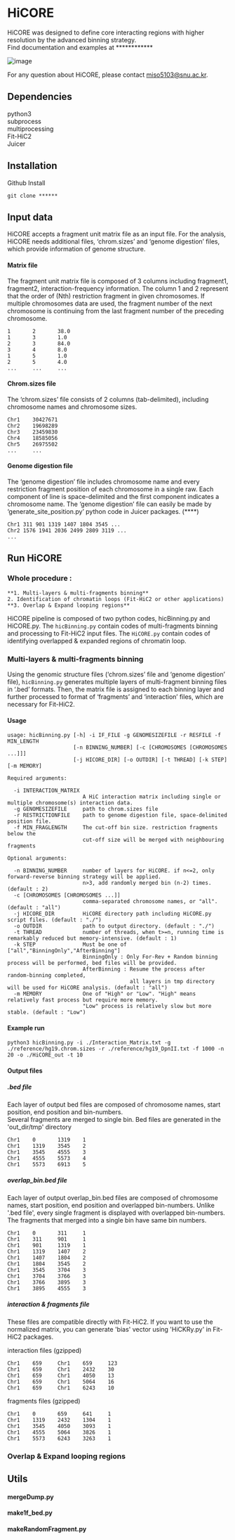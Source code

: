 # HiCORE
HiCORE was designed to define core interacting regions with higher resolution by the advanced binning strategy.  
Find documentation and examples at ************

![image](https://user-images.githubusercontent.com/69840555/90509331-1f9cca80-e194-11ea-91bb-a3f1b913bfd9.png)

For any question about HiCORE, please contact miso5103@snu.ac.kr.

## Dependencies
python3  
subprocess  
multiprocessing  
Fit-HiC2  
Juicer  

## Installation
Github Install
```
git clone ******
```

## Input data
HiCORE accepts a fragment unit matrix file as an input file. For the analysis, HiCORE needs additional files, ‘chrom.sizes’ and ‘genome digestion’ files, which provide information of genome structure.

#### Matrix file
The fragment unit matrix file is composed of 3 columns including fragment1, fragment2, interaction-frequency information.
The column 1 and 2 represent that the order of (Nth) restriction fragment in given chromosomes. If multiple chromosomes data are used, the fragment number of the next chromosome is continuing from the last fragment number of the preceding chromosome.
```
1       2       38.0
1       3       1.0
2       3       84.0
3       4       8.0
1       5       1.0
2       5       4.0
...     ...     ...
```

#### Chrom.sizes file
The ‘chrom.sizes’ file consists of 2 columns (tab-delimited), including chromosome names and chromosome sizes.
```
Chr1	30427671
Chr2	19698289
Chr3	23459830
Chr4	18585056
Chr5	26975502
...     ...
```

#### Genome digestion file
The ‘genome digestion’ file includes chromosome name and every restriction fragment position of each chromosome in a single raw. Each component of line is space-delimited and the first component indicates a chromosome name. The ‘genome digestion’ file can easily be made by ‘generate_site_position.py’ python code in Juicer packages. (****)
```
Chr1 311 901 1319 1407 1804 3545 ...  
Chr2 1576 1941 2036 2499 2809 3119 ...
...
```

## Run HiCORE
### Whole procedure :

```
**1. Multi-layers & multi-fragments binning**
2. Identification of chromatin loops (Fit-HiC2 or other applications) 
**3. Overlap & Expand looping regions**
```

HiCORE pipeline is composed of two python codes, hicBinning.py and HiCORE.py. The ```hicBinning.py``` contain codes of multi-fragments binning and processing to Fit-HiC2 input files. The ```HiCORE.py``` contain codes of identifying overlapped & expanded regions of chromatin loop.
 
### Multi-layers & multi-fragments binning

Using the genomic structure files (‘chrom.sizes’ file and ‘genome digestion’ file), ```hicBinning.py``` generates multiple layers of multi-fragment binning files in ‘.bed’ formats. Then, the matrix file is assigned to each binning layer and further processed to format of ‘fragments’ and ‘interaction’ files, which are necessary for Fit-HiC2.

#### Usage

```
usage: hicBinning.py [-h] -i IF_FILE -g GENOMESIZEFILE -r RESFILE -f MIN_LENGTH 
                     [-n BINNING_NUMBER] [-c [CHROMOSOMES [CHROMOSOMES ...]]] 
                     [-j HICORE_DIR] [-o OUTDIR] [-t THREAD] [-k STEP] [-m MEMORY]

Required arguments:

  -i INTERACTION_MATRIX
                        A HiC interaction matrix including single or multiple chromosome(s) interaction data. 
  -g GENOMESIZEFILE     path to chrom.sizes file
  -r RESTRICTIONFILE    path to genome digestion file, space-delimited position file.
  -f MIN_FRAGLENGTH     The cut-off bin size. restriction fragments below the
                        cut-off size will be merged with neighbouring fragments
                        
Optional arguments:

  -n BINNING_NUMBER     number of layers for HiCORE. if n<=2, only forward-reverse binning strategy will be applied. 
                        n>3, add randomly merged bin (n-2) times. (default : 2)
  -c [CHROMOSOMES [CHROMOSOMES ...]]
                        comma-separated chromosome names, or "all". (default : "all")
  -j HICORE_DIR         HiCORE directory path including HiCORE.py script files. (default : "./")
  -o OUTDIR             path to output directory. (default : "./")
  -t THREAD             number of threads, when t>=n, running time is remarkably reduced but memory-intensive. (default : 1)
  -k STEP               Must be one of ["all","BinningOnly","AfterBinning"]  
                        BinningOnly : Only For-Rev + Random binning process will be performed, bed files will be provided.  
                        AfterBinning : Resume the process after random-binning completed, 
                                       all layers in tmp directory will be used for HiCORE analysis. (default : "all")
  -m MEMORY             One of "High" or "Low". "High" means relatively fast process but require more memory.  
                        "Low" process is relatively slow but more stable. (default : "Low")

```

#### Example run

```python3 hicBinning.py -i ./Interaction_Matrix.txt -g ./reference/hg19.chrom.sizes -r ./reference/hg19_DpnII.txt -f 1000 -n 20 -o ./HiCORE_out -t 10 ```

#### Output files

##### .bed file

Each layer of output bed files are composed of chromosome names, start position, end position and bin-numbers.  
Several fragments are merged to single bin. Bed files are generated in the 'out_dir/tmp' directory

```
Chr1    0       1319    1
Chr1    1319    3545    2
Chr1    3545    4555    3
Chr1    4555    5573    4
Chr1    5573    6913    5
```

##### overlap_bin.bed file

Each layer of output overlap_bin.bed files are composed of chromosome names, start position, end position and overlapped bin-numbers.
Unlike '.bed file', every single fragment is displayed with overlapped bin-numbers. The fragments that merged into a single bin have same bin numbers.

```
Chr1    0       311     1
Chr1    311     901     1
Chr1    901     1319    1
Chr1    1319    1407    2
Chr1    1407    1804    2
Chr1    1804    3545    2
Chr1    3545    3704    3
Chr1    3704    3766    3
Chr1    3766    3895    3
Chr1    3895    4555    3
```

##### interaction & fragments file
These files are compatible directly with Fit-HiC2.
If you want to use the normalized matrix, you can generate 'bias' vector using 'HiCKRy.py' in Fit-HiC2 packages.

interaction files (gzipped)
```
Chr1    659     Chr1    659     123
Chr1    659     Chr1    2432    30
Chr1    659     Chr1    4050    13
Chr1    659     Chr1    5064    16
Chr1    659     Chr1    6243    10
```
fragments files (gzipped)
```
Chr1    0       659     641     1
Chr1    1319    2432    1304    1
Chr1    3545    4050    3093    1
Chr1    4555    5064    3826    1
Chr1    5573    6243    3263    1
```

### Overlap & Expand looping regions



## Utils
#### mergeDump.py
#### make1f_bed.py
#### makeRandomFragment.py
